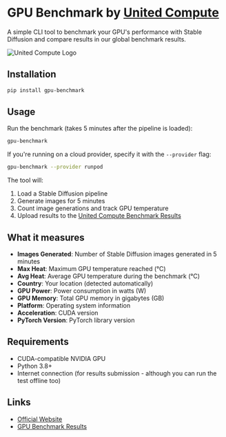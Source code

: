 # GPU Benchmark by [United Compute](https://www.unitedcompute.ai)

A simple CLI tool to benchmark your GPU's performance with Stable Diffusion and compare results in our global benchmark results.

![United Compute Logo](https://www.unitedcompute.ai/logo.png)

## Installation

```bash
pip install gpu-benchmark
```

## Usage

Run the benchmark (takes 5 minutes after the pipeline is loaded):

```bash
gpu-benchmark
```

If you're running on a cloud provider, specify it with the `--provider` flag:

```bash
gpu-benchmark --provider runpod
```

The tool will:
1. Load a Stable Diffusion pipeline
2. Generate images for 5 minutes
3. Count image generations and track GPU temperature
4. Upload results to the [United Compute Benchmark Results](https://www.unitedcompute.ai/gpu-benchmark)

## What it measures

- **Images Generated**: Number of Stable Diffusion images generated in 5 minutes
- **Max Heat**: Maximum GPU temperature reached (°C)
- **Avg Heat**: Average GPU temperature during the benchmark (°C)
- **Country**: Your location (detected automatically)
- **GPU Power**: Power consumption in watts (W)
- **GPU Memory**: Total GPU memory in gigabytes (GB)
- **Platform**: Operating system information
- **Acceleration**: CUDA version
- **PyTorch Version**: PyTorch library version

## Requirements

- CUDA-compatible NVIDIA GPU
- Python 3.8+
- Internet connection (for results submission - although you can run the test offline too)

## Links

- [Official Website](https://www.unitedcompute.ai)
- [GPU Benchmark Results](https://www.unitedcompute.ai/gpu-benchmark)